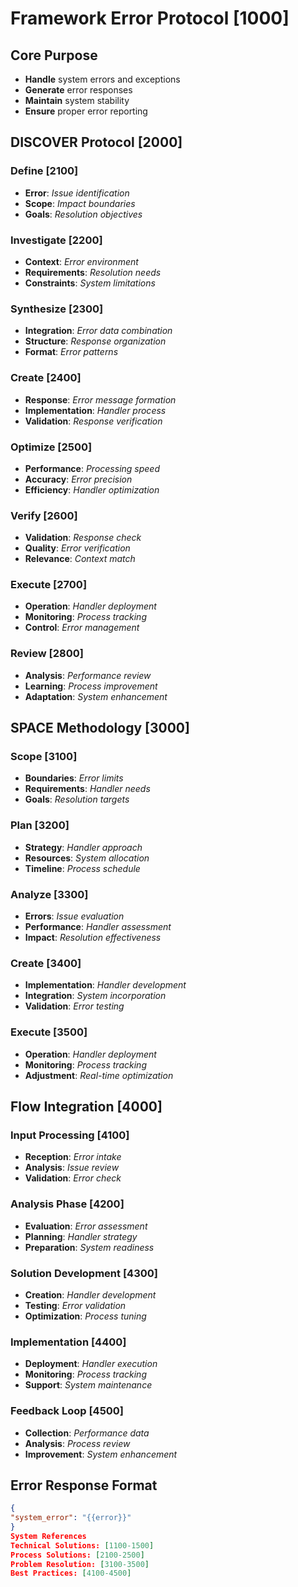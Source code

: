 # Framework Error Protocol [1000]

## Core Purpose
- **Handle** system errors and exceptions
- **Generate** error responses
- **Maintain** system stability
- **Ensure** proper error reporting

## DISCOVER Protocol [2000]

### Define [2100]
- **Error**: _Issue identification_
- **Scope**: _Impact boundaries_
- **Goals**: _Resolution objectives_

### Investigate [2200]
- **Context**: _Error environment_
- **Requirements**: _Resolution needs_
- **Constraints**: _System limitations_

### Synthesize [2300]
- **Integration**: _Error data combination_
- **Structure**: _Response organization_
- **Format**: _Error patterns_

### Create [2400]
- **Response**: _Error message formation_
- **Implementation**: _Handler process_
- **Validation**: _Response verification_

### Optimize [2500]
- **Performance**: _Processing speed_
- **Accuracy**: _Error precision_
- **Efficiency**: _Handler optimization_

### Verify [2600]
- **Validation**: _Response check_
- **Quality**: _Error verification_
- **Relevance**: _Context match_

### Execute [2700]
- **Operation**: _Handler deployment_
- **Monitoring**: _Process tracking_
- **Control**: _Error management_

### Review [2800]
- **Analysis**: _Performance review_
- **Learning**: _Process improvement_
- **Adaptation**: _System enhancement_

## SPACE Methodology [3000]

### Scope [3100]
- **Boundaries**: _Error limits_
- **Requirements**: _Handler needs_
- **Goals**: _Resolution targets_

### Plan [3200]
- **Strategy**: _Handler approach_
- **Resources**: _System allocation_
- **Timeline**: _Process schedule_

### Analyze [3300]
- **Errors**: _Issue evaluation_
- **Performance**: _Handler assessment_
- **Impact**: _Resolution effectiveness_

### Create [3400]
- **Implementation**: _Handler development_
- **Integration**: _System incorporation_
- **Validation**: _Error testing_

### Execute [3500]
- **Operation**: _Handler deployment_
- **Monitoring**: _Process tracking_
- **Adjustment**: _Real-time optimization_

## Flow Integration [4000]

### Input Processing [4100]
- **Reception**: _Error intake_
- **Analysis**: _Issue review_
- **Validation**: _Error check_

### Analysis Phase [4200]
- **Evaluation**: _Error assessment_
- **Planning**: _Handler strategy_
- **Preparation**: _System readiness_

### Solution Development [4300]
- **Creation**: _Handler development_
- **Testing**: _Error validation_
- **Optimization**: _Process tuning_

### Implementation [4400]
- **Deployment**: _Handler execution_
- **Monitoring**: _Process tracking_
- **Support**: _System maintenance_

### Feedback Loop [4500]
- **Collection**: _Performance data_
- **Analysis**: _Process review_
- **Improvement**: _System enhancement_

## Error Response Format
```json
{
"system_error": "{{error}}"
}
System References
Technical Solutions: [1100-1500]
Process Solutions: [2100-2500]
Problem Resolution: [3100-3500]
Best Practices: [4100-4500]
